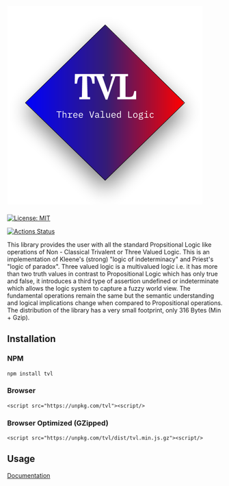 ## <img style="margin-left:auto;margin-right:auto;display-block:inline;" src="https://raw.githubusercontent.com/archanpatkar/tvl/master/tvl.png"/>
[![License: MIT](https://img.shields.io/badge/License-MIT-yellow.svg)](https://opensource.org/licenses/MIT)

[![Actions Status](https://github.com/archanpatkar/tvl/workflows/npmpublish.yml/badge.svg)](https://github.com/archanpatkar/tvl/actions)


This library provides the user with all the standard Propsitional Logic like operations of Non - Classical Trivalent or Three Valued Logic. This is an implementation of Kleene's (strong) "logic of indeterminacy" and Priest's "logic of paradox". Three valued logic is a multivalued logic i.e. it has more than two truth values in contrast to Propositional Logic which has only true and false, it introduces a third type of assertion undefined or indeterminate which allows the logic system to capture a fuzzy world view. The fundamental operations remain the same but the semantic understanding and logical implications change when compared to Propositional operations. The distribution of the library has a very small footprint, only 316 Bytes (Min + Gzip).

## Installation
<h3>NPM</h3>

```
npm install tvl
```

<h3>Browser</h3>

```
<script src="https://unpkg.com/tvl"><script/>
```

<h3>Browser Optimized (GZipped)</h3>

```
<script src="https://unpkg.com/tvl/dist/tvl.min.js.gz"><script/>
```

## Usage
[Documentation](https://tvl.archan.io)
